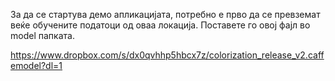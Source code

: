 За да се стартува демо апликацијата, потребно е прво да се превземат веќе обучените податоци од оваа локација. Поставете го овој фајл во model папката.

https://www.dropbox.com/s/dx0qvhhp5hbcx7z/colorization_release_v2.caffemodel?dl=1
